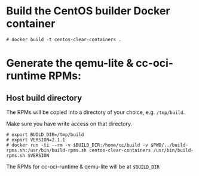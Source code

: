 # Build the CentOS builder Docker container 

```
# docker build -t centos-clear-containers .
```

# Generate the qemu-lite & cc-oci-runtime RPMs:

## Host build directory

The RPMs will be copied into a directory of your choice, e.g. `/tmp/build`.

Make sure you have write access on that directory.

```
# export BUILD_DIR=/tmp/build
# export VERSION=2.1.1
# docker run -ti --rm -v $BUILD_DIR:/home/cc/build -v $PWD/../build-rpms.sh:/usr/bin/build-rpms.sh centos-clear-containers /usr/bin/build-rpms.sh $VERSION
```

The RPMs for cc-oci-runtime & qemu-lite will be at `$BUILD_DIR`
